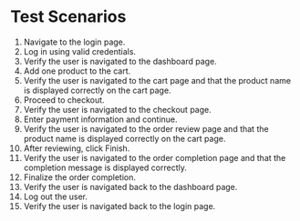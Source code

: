 # Test Scenarios

1. Navigate to the login page.
2. Log in using valid credentials.
3. Verify the user is navigated to the dashboard page.
4. Add one product to the cart.
5. Verify the user is navigated to the cart page and that the product name is displayed correctly on the cart page.
6. Proceed to checkout.
7. Verify the user is navigated to the checkout page.
8. Enter payment information and continue.
9. Verify the user is navigated to the order review page and that the product name is displayed correctly on the cart page.
10. After reviewing, click Finish.
11. Verify the user is navigated to the order completion page and that the completion message is displayed correctly.
12. Finalize the order completion.
13. Verify the user is navigated back to the dashboard page.
14. Log out the user.
15. Verify the user is navigated back to the login page.
